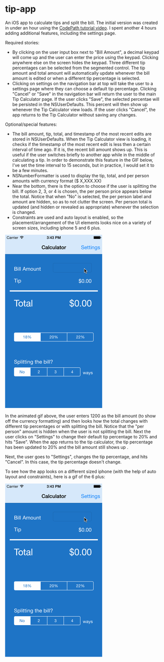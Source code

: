 tip-app
=======

An iOS app to calculate tips and split the bill.  The initial version was created in under an hour using the [CodePath tutorial video](http://vimeo.com/102084767).  I spent another 4 hours adding additional features, including the settings page.

Required stories:
- By clicking on the user input box next to "Bill Amount", a decimal keypad will come up and the user can enter the price using the keypad.  Clicking anywhere else on the screen hides the keypad.  Three different tip percentages can be selected from the segmented control.  The tip amount and total amount will automatically update whenever the bill amount is edited or when a different tip percentage is selected.
- Clicking on settings on the navigation bar at top will take the user to a settings page where they can choose a default tip percentage.  Clicking "Cancel" or "Save" in the navigation bar will return the user to the main Tip Calculator page.  If the user clicks "Save", the selected percentae will be persisted in the NSUserDefaults.  This percent will then show up whenever the Tip Calculator view loads.  If the user clicks "Cancel", the app returns to the Tip Calculator without saving any changes.

Optional/special features:
- The bill amount, tip, total, and timestamp of the most recent edits are stored in NSUserDefaults.  When the Tip Calculator view is loading, it checks if the timestamp of the most recent edit is less then a certain interval of time ago.  If it is, the recent bill amount shows up.  This is useful if the user switches briefly to another app while in the middle of calculating a tip.  In order to demonstrate this feature in the GIF below, I've set the time interval to 15 seconds, but in practice, I would set it to be a few minutes.
- NSNumberFormatter is used to display the tip, total, and per person amounts with currency format ($ X,XXX.XX)
- Near the bottom, there is the option to choose if the user is splitting the bill.  If option 2, 3, or 4 is chosen, the per person price appears below the total.  Notice that when "No" is selected, the per person label and amount are hidden, so as to not clutter the screen.  Per person total is updated (and hidden or revealed as appropriate) whenever the selection is changed.
- Constraints are used and auto layout is enabled, so the placement/arrangement of the UI elements looks nice on a variety of screen sizes, including iphone 5 and 6 plus.

![alt tag](https://github.com/racheltho/tip-app/blob/master/screencaps/tip_calculator.gif)

In the animated gif above, the user enters 1200 as the bill amount (to show off the currency formatting) and then looks how the total changes with different tip percentages or with splitting the bill.  Notice that the "per person" amount is hidden when the user is not splitting the bill.  Next the user clicks on "Settings" to change their default tip percentage to 20% and hits "Save".  When the app returns to the tip calculator, the tip percentage has been updated to 20% and the bill amount still shows up .

Next, the user goes to "Settings", changes the tip percentage, and hits "Cancel".  In this case, the tip percentage doesn't change.

To see how the app looks on a different sized iphone (with the help of auto layout and constraints), here is a gif of the 6 plus:

![alt tag](https://github.com/racheltho/tip-app/blob/master/screencaps/tip_calculator.gif)


